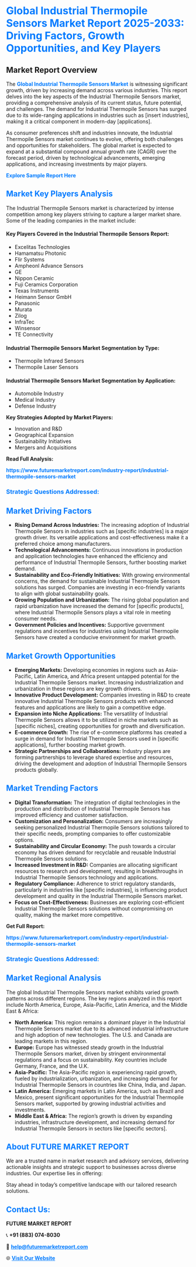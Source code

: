 <h1 style="color: #007BFF;">Global Industrial Thermopile Sensors Market Report 2025-2033: Driving Factors, Growth Opportunities, and Key Players</h1>

<section id="overview">
<h2>Market Report Overview</h2>
<p>The <a href="https://www.futuremarketreport.com/industry-report/industrial-thermopile-sensors-market" style="color: #007BFF; text-decoration: none;"><strong>Global Industrial Thermopile Sensors Market</strong></a> is witnessing significant growth, driven by increasing demand across various industries. This report delves into the key aspects of the Industrial Thermopile Sensors market, providing a comprehensive analysis of its current status, future potential, and challenges. The demand for Industrial Thermopile Sensors has surged due to its wide-ranging applications in industries such as [insert industries], making it a critical component in modern-day [applications].</p>
<p>As consumer preferences shift and industries innovate, the Industrial Thermopile Sensors market continues to evolve, offering both challenges and opportunities for stakeholders. The global market is expected to expand at a substantial compound annual growth rate (CAGR) over the forecast period, driven by technological advancements, emerging applications, and increasing investments by major players.</p>
</section>

<section id="overview">
<p><a href="https://www.futuremarketreport.com/request-sample/reportId=75144" style="color: #007BFF; text-decoration: none;"><strong>Explore Sample Report Here</strong></a></p>
</section>

<section id="key-players">
<h2 style="color: #007BFF;">Market Key Players Analysis</h2>
<p>The Industrial Thermopile Sensors market is characterized by intense competition among key players striving to capture a larger market share. Some of the leading companies in the market include:</p>
<h4>Key Players Covered in the Industrial Thermopile Sensors Report:</h4>
<ul><li>Excelitas Technologies</li><li>Hamamatsu Photonic</li><li>Flir Systems</li><li>Ampheonl Advance Sensors</li><li>GE</li><li>Nippon Ceramic</li><li>Fuji Ceramics Corporation</li><li>Texas Instruments</li><li>Heimann Sensor GmbH</li><li>Panasonic</li><li>Murata</li><li>Zilog</li><li>InfraTec</li><li>Winsensor</li><li>TE Connectivity</li></ul>
<h4>Industrial Thermopile Sensors Market Segmentation by Type:</h4>
<ul><li>Thermopile Infrared Sensors</li><li>Thermopile Laser Sensors</li></ul>

<h4>Industrial Thermopile Sensors Market Segmentation by Application:</h4>
<ul><li>Automobile Industry</li><li>Medical Industry</li><li>Defense Industry</li></ul>
<p><strong>Key Strategies Adopted by Market Players:</strong></p>
<ul>
<li>Innovation and R&D</li>
<li>Geographical Expansion</li>
<li>Sustainability Initiatives</li>
<li>Mergers and Acquisitions</li>
</ul>
</section>

<section>
<p><strong>Read Full Analysis: </strong></p><a href="https://www.futuremarketreport.com/industry-report/industrial-thermopile-sensors-market" style="color: #007BFF; text-decoration: none;"><strong>https://www.futuremarketreport.com/industry-report/industrial-thermopile-sensors-market</strong></a>
<h3 style="color: #007BFF;">Strategic Questions Addressed:</h3>
</section>

<section id="driving-factors">
<h2 style="color: #007BFF;">Market Driving Factors</h2>
<ul>
<li><strong>Rising Demand Across Industries:</strong> The increasing adoption of Industrial Thermopile Sensors in industries such as [specific industries] is a major growth driver. Its versatile applications and cost-effectiveness make it a preferred choice among manufacturers.</li>
<li><strong>Technological Advancements:</strong> Continuous innovations in production and application technologies have enhanced the efficiency and performance of Industrial Thermopile Sensors, further boosting market demand.</li>
<li><strong>Sustainability and Eco-Friendly Initiatives:</strong> With growing environmental concerns, the demand for sustainable Industrial Thermopile Sensors solutions has surged. Companies are investing in eco-friendly variants to align with global sustainability goals.</li>
<li><strong>Growing Population and Urbanization:</strong> The rising global population and rapid urbanization have increased the demand for [specific products], where Industrial Thermopile Sensors plays a vital role in meeting consumer needs.</li>
<li><strong>Government Policies and Incentives:</strong> Supportive government regulations and incentives for industries using Industrial Thermopile Sensors have created a conducive environment for market growth.</li>
</ul>
</section>

<section id="growth-opportunities">
<h2 style="color: #007BFF;">Market Growth Opportunities</h2>
<ul>
<li><strong>Emerging Markets:</strong> Developing economies in regions such as Asia-Pacific, Latin America, and Africa present untapped potential for the Industrial Thermopile Sensors market. Increasing industrialization and urbanization in these regions are key growth drivers.</li>
<li><strong>Innovative Product Development:</strong> Companies investing in R&D to create innovative Industrial Thermopile Sensors products with enhanced features and applications are likely to gain a competitive edge.</li>
<li><strong>Expansion into Niche Applications:</strong> The versatility of Industrial Thermopile Sensors allows it to be utilized in niche markets such as [specific niches], creating opportunities for growth and diversification.</li>
<li><strong>E-commerce Growth:</strong> The rise of e-commerce platforms has created a surge in demand for Industrial Thermopile Sensors used in [specific applications], further boosting market growth.</li>
<li><strong>Strategic Partnerships and Collaborations:</strong> Industry players are forming partnerships to leverage shared expertise and resources, driving the development and adoption of Industrial Thermopile Sensors products globally.</li>
</ul>
</section>

<section id="trending-factors">
<h2 style="color: #007BFF;">Market Trending Factors</h2>
<ul>
<li><strong>Digital Transformation:</strong> The integration of digital technologies in the production and distribution of Industrial Thermopile Sensors has improved efficiency and customer satisfaction.</li>
<li><strong>Customization and Personalization:</strong> Consumers are increasingly seeking personalized Industrial Thermopile Sensors solutions tailored to their specific needs, prompting companies to offer customizable options.</li>
<li><strong>Sustainability and Circular Economy:</strong> The push towards a circular economy has driven demand for recyclable and reusable Industrial Thermopile Sensors solutions.</li>
<li><strong>Increased Investment in R&D:</strong> Companies are allocating significant resources to research and development, resulting in breakthroughs in Industrial Thermopile Sensors technology and applications.</li>
<li><strong>Regulatory Compliance:</strong> Adherence to strict regulatory standards, particularly in industries like [specific industries], is influencing product development and quality in the Industrial Thermopile Sensors market.</li>
<li><strong>Focus on Cost-Effectiveness:</strong> Businesses are exploring cost-efficient Industrial Thermopile Sensors solutions without compromising on quality, making the market more competitive.</li>
</ul>
</section>

<section>
<p><strong>Get Full Report: </strong></p><a href="https://www.futuremarketreport.com/industry-report/industrial-thermopile-sensors-market" style="color: #007BFF; text-decoration: none;"><strong>https://www.futuremarketreport.com/industry-report/industrial-thermopile-sensors-market</strong></a>
<h3 style="color: #007BFF;">Strategic Questions Addressed:</h3>
</section>


<section id="regional-analysis">
<h2 style="color: #007BFF;">Market Regional Analysis</h2>
<p>The global Industrial Thermopile Sensors market exhibits varied growth patterns across different regions. The key regions analyzed in this report include North America, Europe, Asia-Pacific, Latin America, and the Middle East & Africa:</p>
<ul>
<li><strong>North America:</strong> This region remains a dominant player in the Industrial Thermopile Sensors market due to its advanced industrial infrastructure and high adoption of new technologies. The U.S. and Canada are leading markets in this region.</li>
<li><strong>Europe:</strong> Europe has witnessed steady growth in the Industrial Thermopile Sensors market, driven by stringent environmental regulations and a focus on sustainability. Key countries include Germany, France, and the U.K.</li>
<li><strong>Asia-Pacific:</strong> The Asia-Pacific region is experiencing rapid growth, fueled by industrialization, urbanization, and increasing demand for Industrial Thermopile Sensors in countries like China, India, and Japan.</li>
<li><strong>Latin America:</strong> Emerging markets in Latin America, such as Brazil and Mexico, present significant opportunities for the Industrial Thermopile Sensors market, supported by growing industrial activities and investments.</li>
<li><strong>Middle East & Africa:</strong> The region’s growth is driven by expanding industries, infrastructure development, and increasing demand for Industrial Thermopile Sensors in sectors like [specific sectors].</li>
</ul>
</section>

<footer>
<h2 style="color: #007BFF;">About FUTURE MARKET REPORT</h2>
<p>We are a trusted name in market research and advisory services, delivering actionable insights and strategic support to businesses across diverse industries. Our expertise lies in offering:</p>

<p>Stay ahead in today’s competitive landscape with our tailored research solutions.</p>

<h2 style="color: #007BFF;">Contact Us:</h2>
<p><strong>FUTURE MARKET REPORT</strong></p>
<p>📞 <strong>+91 (883) 074-8030</strong></p>
<p>📧 <strong><a href="mailto:help@futuremarketreport.com" style="color: #007BFF;">help@futuremarketreport.com</a></strong></p>
<p>🌐 <strong><a href="https://www.futuremarketreport.com/" style="color: #007BFF;">Visit Our Website</a></strong></p>
</footer>
